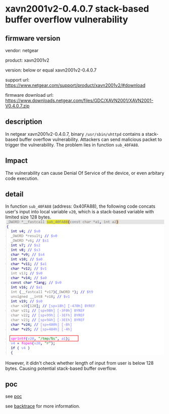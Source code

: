 # xavn2001v2-0.4.0.7 stack-based buffer overflow vulnerability
## firmware version
vendor: netgear

product: xavn2001v2

version: below or equal xavn2001v2-0.4.0.7

support url: https://www.netgear.com/support/product/xavn2001v2/#download

firmware download url: https://www.downloads.netgear.com/files/GDC/XAVN2001/XAVN2001-V0.4.0.7.zip

## description
In netgear xavn2001v2-0.4.0.7, binary `/usr/sbin/uhttpd` contains a stack-based buffer overflow vulnerability. Attackers can send malicious packet to trigger the vulnerability. The problem lies in function `sub_40FA88`.

## Impact
The vulnerability can cause Denial Of Service of the device, or even arbitary code execution.

## detail
In function `sub_40FA88` (address: 0x40FA88), the following code concats user's input into local variable `v20`, which is a stack-based variable with limited size 128 bytes.
![alt text](image.png)

However, it didn't check whether length of input from user is below 128 bytes. Causing potential stack-based buffer overflow. 



## poc
see [poc](./poc)

see [backtrace](./backtrace) for more information.
